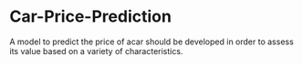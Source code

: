 # Car-Price-Prediction

A model to predict the price of acar should be developed in order to assess its value based on a variety of characteristics.
